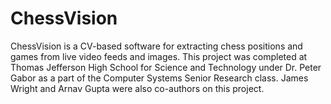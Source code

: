 # ChessVision
ChessVision is a CV-based software for extracting chess positions and games from live video feeds and images. This project was completed at Thomas Jefferson High School for Science and Technology under Dr. Peter Gabor as a part of the Computer Systems Senior Research class. James Wright and Arnav Gupta were also co-authors on this project.
